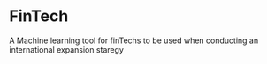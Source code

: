 # FinTech
A Machine learning tool for finTechs to be used when conducting an international expansion staregy
